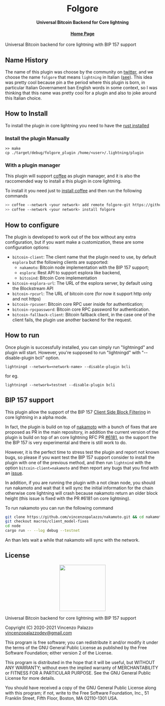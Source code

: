 <div align="center">
  <h1>Folgore</h1>

  <p>
    <strong> Universal Bitcoin Backend for Core lightning </strong>
  </p>

  <h4>
    <a href="https://github.com/coffee-tools/folgore">Home Page</a>
  </h4>
</div>

Universal Bitcoin backend for core lightning with BIP 157 support

## Name History

The name of this plugin was choose by the community on [twitter](https://twitter.com/PalazzoVincenzo/status/1643703009082236933?s=20), and
we choose the name `folgore` that means `lightning` in Italian ([see](https://dictionary.cambridge.org/us/dictionary/italian-english/folgore)).
This idea was pretty cool because pin a the period where this plugin is born, in particular Italian Governament
ban English words in some context, so I was thinking that this name was pretty cool for a plugin and also
to joke around this Italian choice.

## How to Install

To install the plugin in core lightning you need to have the [rust
installed](https://www.rust-lang.org/tools/install)

### Install the plugin Manually

```
>> make
cp ./target/debug/folgore_plugin /home/<user>/.lightning/plugin
```

### With a plugin manager

This plugin will support [coffee](https://coffee-docs.netlify.app/introduction.html) as plugin manager, and it is also the 
raccomended way to install a this plugin in core lightning.

To install it you need just to [install coffee](https://coffee-docs.netlify.app/install-coffee.html) and then
run the following commands

```bash
>> coffee --network <your network> add remote folgore-git https://github.com/coffee-tools/folgore.git
>> coffee --network <your network> install folgore
```

## How to configure

The plugin is developed to work out of the box without any extra configuration, but if you want 
make a customization, these are some configuration options:

- `bitcoin-client`: The client name that the plugin need to use, by default `esplora` but the following clients are supported:
   - `nakamoto`: Bitcoin node implementation with the BIP 157 support;
   - `esplora`: Rest API to support esplora like backend,
   - `bitcoind`: Bitcoin Core implementation
- `bitcoin-esplora-url`: The URL of the esplora server, by default using the Blockstream API
- `bitcoin-rpcurl`: The URL of bitcoin core (for now it support http only and not https)
- `bitcoin-rpcuser`: Bitcoin core RPC user inside for authentication;
- `bitcoin-rpcpassword`: Bitcoin core RPC password for authentication.
- `bitcoin-fallback-client`: Bitcoin fallback client, in the case one of the client fails, the plugin use another backend for the request.

## How to run

Once plugin is successfully installed, you can simply run "lightningd" and plugin will start. However, you're supposed to run "lightningd" with "--disable-plugin bcli" option.

```
lightningd --network=<network-name> --disable-plugin bcli
```

for eg.

```
lightningd --network=testnet --disable-plugin bcli
```

## BIP 157 support

This plugin allow the support of the BIP 157 [Client Side Block Filtering](https://github.com/bitcoin/bips/blob/master/bip-0157.mediawiki) in core lightning
in a alpha mode.

In fact, the plugin is build on top of [nakamoto](https://github.com/cloudhead/nakamoto) with a bunch of fixes that are 
proposed as PR in the main repository, in addition the current version of the plugin is build on top of an 
core lightning RFC PR [#6181](https://github.com/ElementsProject/lightning/pull/6181), so the support the the 
BIP 157 is very experimental and there is still work to do.

However, it is the perfect time to stress test the plugin and report not known bugs, so please
if you want test the BIP 157 support consider to install the plugin with one of the 
previous method, and then run `lightnind` with the option `bitcoin-client=nakamoto` and then
report any bugs that you find with an [issue](https://github.com/coffee-tools/folgore/issues).

In addition, if you are running the plugin with a not clean node, you should run nakamoto and wait 
that it will sync the initial information for the chain otherwise core lightning will crash because 
nakamoto return an older block height (this issue is fixed with the PR #6181 on core lightning).

To run nakamoto you can run the following command 

``` bash
git clone https://github.com/vincenzopalazzo/nakamoto.git && cd nakamoto
git checkout macros/client_model-fixes
cd node
cargo run -- --log debug --testnet
```

An than lets wait a while that nakamoto will sync with the network.

## License

<div align="center">
  <img src="https://opensource.org/files/osi_keyhole_300X300_90ppi_0.png" width="150" height="150"/>
</div>

 Universal Bitcoin backend for core lightning with BIP 157 support

 Copyright (C) 2020-2021 Vincenzo Palazzo vincenzopalazzodev@gmail.com
 
 This program is free software; you can redistribute it and/or modify
 it under the terms of the GNU General Public License as published by
 the Free Software Foundation; either version 2 of the License.
 
 This program is distributed in the hope that it will be useful,
 but WITHOUT ANY WARRANTY; without even the implied warranty of
 MERCHANTABILITY or FITNESS FOR A PARTICULAR PURPOSE.  See the
 GNU General Public License for more details.
 
 You should have received a copy of the GNU General Public License along
 with this program; if not, write to the Free Software Foundation, Inc.,
 51 Franklin Street, Fifth Floor, Boston, MA 02110-1301 USA.
